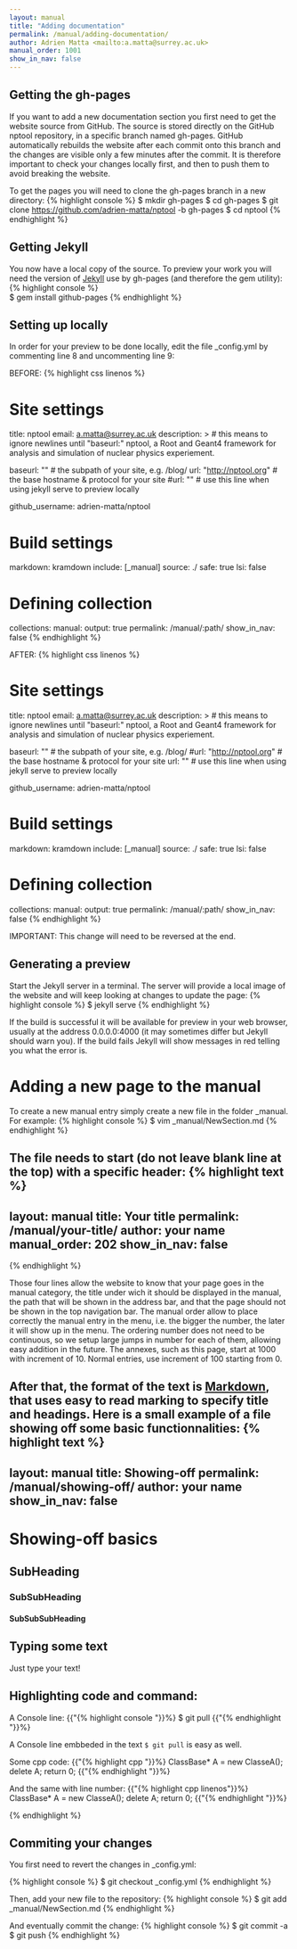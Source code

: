 ```yaml
---
layout: manual 
title: "Adding documentation"
permalink: /manual/adding-documentation/
author: Adrien Matta <mailto:a.matta@surrey.ac.uk>
manual_order: 1001
show_in_nav: false
---
```

## Getting the gh-pages

If you want to add a new documentation section you first need to get the website 
source from GitHub. The source is stored directly on the GitHub nptool repository, 
in a specific branch named gh-pages. GitHub automatically rebuilds the website 
after each commit onto this branch and the changes are visible only a few minutes 
after the commit. It is therefore important to check your changes locally first, 
and then to push them to avoid breaking the website.

To get the pages you will need to clone the gh-pages branch in a new directory:
{% highlight console %}
$ mkdir gh-pages
$ cd gh-pages
$ git clone https://github.com/adrien-matta/nptool -b gh-pages
$ cd nptool
{% endhighlight %}  

## Getting Jekyll
You now have a local copy of the source. To preview your work you will need the 
version of [Jekyll][jekyll-gh] use by gh-pages (and therefore the gem utility):
{% highlight console %}  
$ gem install github-pages
{% endhighlight %}  

## Setting up locally
In order for your preview to be done locally, edit the file _config.yml by 
commenting line 8 and uncommenting line 9:

BEFORE:
{% highlight css linenos %}  
# Site settings
title: nptool
email: a.matta@surrey.ac.uk
description: > # this means to ignore newlines until "baseurl:"
  nptool, a Root and Geant4 framework for analysis and simulation of nuclear physics experiement.

baseurl: "" # the subpath of your site, e.g. /blog/
url: "http://nptool.org" # the base hostname & protocol for your site
#url: "" # use this line when using jekyll serve to preview locally

github_username: adrien-matta/nptool 

# Build settings
markdown: kramdown
include: [_manual]
source: ./
safe: true
lsi: false
# Defining collection
collections:
  manual:
    output: true
    permalink: /manual/:path/
    show_in_nav: false
{% endhighlight %}  



AFTER:
{% highlight css linenos %}  
# Site settings
title: nptool
email: a.matta@surrey.ac.uk
description: > # this means to ignore newlines until "baseurl:"
  nptool, a Root and Geant4 framework for analysis and simulation of nuclear physics experiement.

baseurl: "" # the subpath of your site, e.g. /blog/
#url: "http://nptool.org" # the base hostname & protocol for your site
url: "" # use this line when using jekyll serve to preview locally

github_username: adrien-matta/nptool 

# Build settings
markdown: kramdown
include: [_manual]
source: ./
safe: true
lsi: false
# Defining collection
collections:
  manual:
    output: true
    permalink: /manual/:path/
    show_in_nav: false
{% endhighlight %}  

IMPORTANT: This change will need to be reversed at the end.

## Generating a preview
Start the Jekyll server in a terminal. The server will provide a local image of 
the website and will keep looking at changes to update the page:
{% highlight console %}
$ jekyll serve
{% endhighlight %}   

If the build is successful it will be available for preview in your web browser, 
usually at the address 0.0.0.0:4000 (it may sometimes differ but Jekyll should 
warn you). If the build fails Jekyll will show messages in red telling you what 
the error is.


# Adding a new page to the manual
To create a new manual entry simply create a new file in the folder _manual. For 
example:
{% highlight console %}
$ vim _manual/NewSection.md 
{% endhighlight %}   

The file needs to start (do not leave blank line at the top) with a specific 
header:
{% highlight text %}
---
layout: manual 
title: Your title
permalink: /manual/your-title/
author: your name
manual_order: 202
show_in_nav: false
---
{% endhighlight %}   

Those four lines allow the website to know that your page goes in the manual 
category, the title under wich it should be displayed in the manual, the path 
that will be shown in the address bar, and that the page should not be shown 
in the top navigation bar. The manual order allow to place correctly the manual 
entry in the menu, i.e. the bigger the number, the later it will show up in 
the menu. The ordering number does not need to be continuous, so we setup large 
jumps in number for each of them, allowing easy addition in the future. The 
annexes, such as this page, start at 1000 with increment of 10. Normal entries, 
use increment of 100 starting from 0.


After that, the format of the text is [Markdown][markdown], that uses easy to 
read marking to specify title and headings. Here is a small example of a file 
showing off some basic functionnalities:
{% highlight text %}
---
layout: manual 
title: Showing-off
permalink: /manual/showing-off/
author: your name
show_in_nav: false
---
# Showing-off basics

## SubHeading

### SubSubHeading

#### SubSubSubHeading

## Typing some text

Just type your text!

## Highlighting code and command:

A Console line:
{{"{% highlight console "}}%}
$ git pull 
{{"{% endhighlight "}}%}   

A Console line embbeded in the text `$ git pull` is easy as well.

Some cpp code:
{{"{% highlight cpp "}}%}
 ClassBase* A = new ClasseA();
 delete A;
 return 0;
{{"{% endhighlight "}}%}   

And the same with line number:
{{"{% highlight cpp linenos"}}%}
 ClassBase* A = new ClasseA();
 delete A;
 return 0;
{{"{% endhighlight "}}%}   

{% endhighlight %}   

## Commiting your changes

You first need to revert the changes in _config.yml:

{% highlight console %}
$ git checkout _config.yml
{% endhighlight %}

Then, add your new file to the repository:
{% highlight console %}
$ git add _manual/NewSection.md
{% endhighlight %}

And eventually commit the change:
{% highlight console %}
$ git commit -a
$ git push
{% endhighlight %}


[markdown]: http://daringfireball.net/projects/markdown/syntax
[jekyll-gh]: https://github.com/jekyll/jekyll
